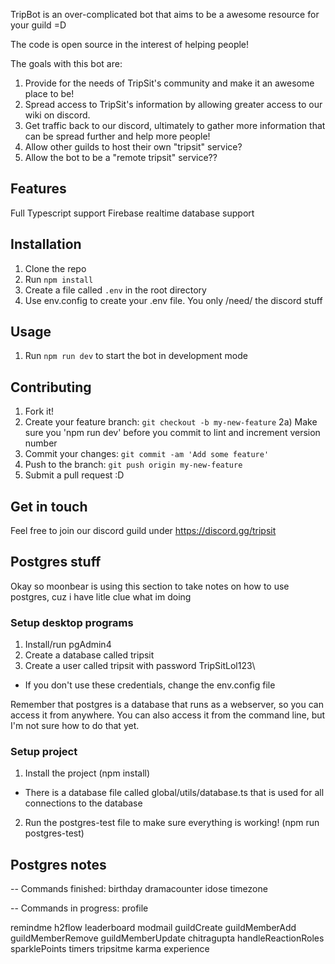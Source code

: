 TripBot is an over-complicated bot that aims to be a awesome resource for your guild =D

The code is open source in the interest of helping people!

The goals with this bot are:
1) Provide for the needs of TripSit's community and make it an awesome place to be!
2) Spread access to TripSit's information by allowing greater access to our wiki on discord.
3) Get traffic back to our discord, ultimately to gather more information that can be spread further and help more people!
4) Allow other guilds to host their own "tripsit" service?
5) Allow the bot to be a "remote tripsit" service??

## Features
Full Typescript support
Firebase realtime database support

## Installation
1) Clone the repo
2) Run `npm install`
3) Create a file called `.env` in the root directory
4) Use env.config to create your .env file. You only /need/ the discord stuff

## Usage
1) Run `npm run dev` to start the bot in development mode

## Contributing
1) Fork it!
2) Create your feature branch: `git checkout -b my-new-feature`
2a) Make sure you 'npm run dev' before you commit to lint and increment version number
3) Commit your changes: `git commit -am 'Add some feature'`
4) Push to the branch: `git push origin my-new-feature`
5) Submit a pull request :D 

## Get in touch 
Feel free to join our discord guild under https://discord.gg/tripsit 

## Postgres stuff
Okay so moonbear is using this section to take notes on how to use postgres, cuz i have litle clue what im doing

### Setup desktop programs
1) Install/run pgAdmin4
2) Create a database called tripsit
3) Create a user called tripsit with password TripSitLol123\
- If you don't use these credentials, change the env.config file

Remember that postgres is a database that runs as a webserver, so you can access it from anywhere. You can also access it from the command line, but I'm not sure how to do that yet.

### Setup project
1) Install the project (npm install)
- There is a database file called global/utils/database.ts that is used for all connections to the database
2) Run the postgres-test file to make sure everything is working! (npm run postgres-test)

## Postgres notes

-- Commands finished:
birthday
dramacounter
idose
timezone

-- Commands in progress:
profile

remindme
h2flow
leaderboard
modmail
guildCreate
guildMemberAdd
guildMemberRemove
guildMemberUpdate
chitragupta
handleReactionRoles
sparklePoints
timers
tripsitme
karma
experience

